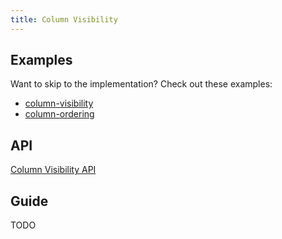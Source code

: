 ```yaml
---
title: Column Visibility
---
```


## Examples

Want to skip to the implementation? Check out these examples:

- [column-visibility](../examples/react/column-visibility)
- [column-ordering](../examples/react/column-ordering)

## API

[Column Visibility API](../api/features/column-visibility)

## Guide

TODO
